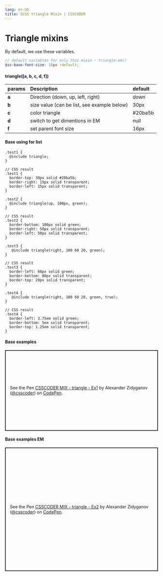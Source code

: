 ```yaml
---
lang: en-US
title: SCSS triangle Mixin | CSSCODER
---
```


# Triangle mixins

By default, we use these variables.

```scss
// default variables for only this mixin - triangle-em()
$ss-base-font-size: 16px !default;
```

#### triangle([a, b, c, d, f])
| params            | Description                           | default       |
| :-------------    |:-------------                         | :----------   |
| **a**             | Direction (down, up, left, right)     | down          |
| **b**             | size value (can be list, see example below)                   | 30px         |
| **c**             | color triangle                        | #20ba5b       |
| **d**             | switch to get dimentions in EM        | null          |
| **f**             | set parent font size                  | 16px          |


#### Base using for list
```scss{2,13,24,35}
.test1 {
  @include triangle;
}

// CSS result
.test1 {
  border-top: 30px solid #20ba5b;
  border-right: 15px solid transparent;
  border-left: 15px solid transparent;
}

.test2 {
  @include triangle(up, 100px, green);
}

// CSS result
.test2 {
  border-bottom: 100px solid green;
  border-right: 50px solid transparent;
  border-left: 50px solid transparent;
}

.test3 {
   @include triangle(right, 100 60 20, green);
}

// CSS result
.test3 {
  border-left: 60px solid green;
  border-bottom: 80px solid transparent;
  border-top: 20px solid transparent;
}

.test4 {
   @include triangle(right, 100 60 20, green, true);
}

// CSS result
.test4 {
  border-left: 3.75em solid green;
  border-bottom: 5em solid transparent;
  border-top: 1.25em solid transparent;
}
```

#### Base examples
<p class="codepen" data-height="265" data-theme-id="dark" data-default-tab="result" data-user="csscoder" data-slug-hash="zYYXmWa" style="height: 265px; box-sizing: border-box; display: flex; align-items: center; justify-content: center; border: 2px solid; margin: 1em 0; padding: 1em;" data-pen-title="CSSCODER MIX - triangle - Ex1">
  <span>See the Pen <a href="https://codepen.io/csscoder/pen/zYYXmWa">
  CSSCODER MIX - triangle - Ex1</a> by Alexander Zidyganov (<a href="https://codepen.io/csscoder">@csscoder</a>)
  on <a href="https://codepen.io">CodePen</a>.</span>
</p>

#### Base examples EM
<p class="codepen" data-height="406" data-theme-id="dark" data-default-tab="result" data-user="csscoder" data-slug-hash="XWWQxLx" style="height: 406px; box-sizing: border-box; display: flex; align-items: center; justify-content: center; border: 2px solid; margin: 1em 0; padding: 1em;" data-pen-title="CSSCODER MIX - triangle - Ex2">
  <span>See the Pen <a href="https://codepen.io/csscoder/pen/XWWQxLx">
  CSSCODER MIX - triangle - Ex2</a> by Alexander Zidyganov (<a href="https://codepen.io/csscoder">@csscoder</a>)
  on <a href="https://codepen.io">CodePen</a>.</span>
</p>
<script async src="https://static.codepen.io/assets/embed/ei.js"></script>
